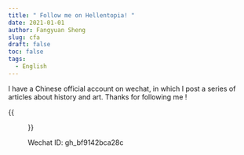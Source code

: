 ```yaml
---
title: " Follow me on Hellentopia! "
date: 2021-01-01
author: Fangyuan Sheng
slug: cfa
draft: false
toc: false
tags:
  - English
---
```


I have a Chinese official account on wechat, in which I post a series of articles about history and art. Thanks for following me !

{{<figure src="https://hellenshengfy.github.io/9E602993-5427-4FCB-BCDD-3EDE469E0669.png" title="A screenshot of Hellentopia">}}


Wechat ID: gh_bf9142bca28c
